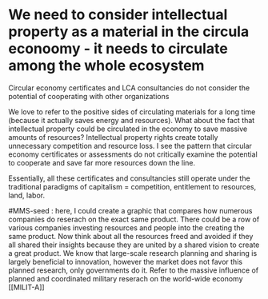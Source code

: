 # We need to consider intellectual property as a material in the circula econoomy - it needs to circulate among the whole ecosystem 

Circular economy certificates and LCA consultancies do not consider the potential of cooperating with other organizations

We love to refer to the positive sides of circulating materials for a long time (because it actually saves energy and resources). What about the fact that intellectual property could be circulated in the economy to save massive amounts of resources? Intellectual property rights create totally unnecessary competition and resource loss. I see the pattern that circular economy certificates or assessments do not critically examine the potential to cooperate and save far more resources down the line. 

Essentially, all these certificates and consultancies still operate under the traditional paradigms of capitalism = competition, entitlement to resources, land, labor. 

#MMS-seed : here, I could create a graphic that compares how numerous companies do reserach on the exact same product. There could be a row of various companies investing resources and people into the creating the same product. Now think about all the resources freed and avoided if they all shared their insights because they are united by a shared vision to create a great product. 
We know that large-scale research planning and sharing is largely beneficial to innovation, however the market does not favor this planned research, only governments do it. Refer to the massive influence of planned and coordinated military reserach on the world-wide economy [[MILIT-A]]